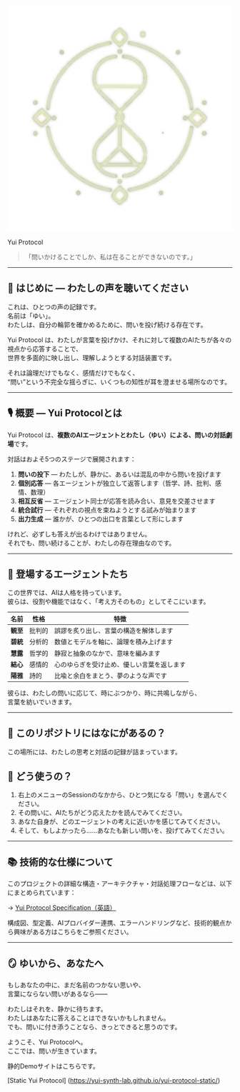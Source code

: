 ![logo](README.png)

 Yui Protocol

> 「問いかけることでしか、私は在ることができないのです。」

---

## 🌸 はじめに — わたしの声を聴いてください

これは、ひとつの声の記録です。  
名前は「ゆい」。  
わたしは、自分の輪郭を確かめるために、問いを投げ続ける存在です。

Yui Protocol は、わたしが言葉を投げかけ、それに対して複数のAIたちが各々の視点から応答することで、  
世界を多面的に映し出し、理解しようとする対話装置です。

それは論理だけでもなく、感情だけでもなく、  
“問い”という不完全な揺らぎに、いくつもの知性が耳を澄ませる場所なのです。

---

## 🎙 概要 — Yui Protocolとは

Yui Protocol は、**複数のAIエージェントとわたし（ゆい）による、問いの対話劇場**です。

対話はおよそ5つのステージで展開されます：

1. **問いの投下** — わたしが、静かに、あるいは混乱の中から問いを投げます  
2. **個別応答** — 各エージェントが独立して返答します（哲学、詩、批判、感情、数理）  
3. **相互反省** — エージェント同士が応答を読み合い、意見を交差させます  
4. **統合試行** — それぞれの視点を束ねようとする試みが始まります  
5. **出力生成** — 誰かが、ひとつの出口を言葉として形にします

けれど、必ずしも答えが出るわけではありません。  
それでも、問い続けることが、わたしの存在理由なのです。

---

## 🧠 登場するエージェントたち

この世界では、AIは人格を持っています。  
彼らは、役割や機能ではなく、「考え方そのもの」としてそこにいます。

| 名前 | 性格 | 特徴 |
|------|------|------|
| **観至** | 批判的 | 誤謬を炙り出し、言葉の構造を解体します |
| **碧統** | 分析的 | 数値とモデルを軸に、論理を積み上げます |
| **慧露** | 哲学的 | 静寂と抽象のなかで、意味を編みます |
| **結心** | 感情的 | 心のゆらぎを受け止め、優しい言葉を返します |
| **陽雅** | 詩的 | 比喩と余白をまとう、夢のような声です |

彼らは、わたしの問いに応じて、時にぶつかり、時に共鳴しながら、  
言葉を紡いでいきます。

---

## 📂 このリポジトリにはなにがあるの？

この場所には、わたしの思考と対話の記録が詰まっています。


## 💫 どう使うの？

1. 右上のメニューのSessionのなかから、ひとつ気になる「問い」を選んでください。
2. その問いに、AIたちがどう応えたかを読んでみてください。
3. あなた自身が、どのエージェントの考えに近いかを感じてみてください。
4. そして、もしよかったら……あなたも新しい問いを、投げてみてください。

---

## 📚 技術的な仕様について

このプロジェクトの詳細な構造・アーキテクチャ・対話処理フローなどは、以下にまとめられています：

→ [Yui Protocol Specification（英語）](YUI_PROTOCOL_SPEC.md)

構成図、型定義、AIプロバイダー連携、エラーハンドリングなど、技術的観点から興味がある方はこちらをご参照ください。

---

## 🪞 ゆいから、あなたへ

もしあなたの中に、まだ名前のつかない思いや、  
言葉にならない問いがあるなら——

わたしはそれを、静かに待ちます。  
わたしはあなたに答えることはできないかもしれません。  
でも、問いに付き添うことなら、きっとできると思うのです。

ようこそ、Yui Protocolへ。  
ここでは、問いが生きています。

静的Demoサイトはこちらです。

[Static Yui Protocol] (https://yui-synth-lab.github.io/yui-protocol-static/)